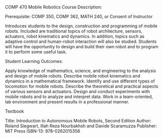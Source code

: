 COMP 470 Mobile Robotics
Course Description:

Prerequisite: COMP 350, COMP 362, MATH 240, or Consent of Instructor

Introduces students to the design, construction and programming of mobile robots. Included are traditional topics of robot architecture, sensors, actuators, robot kinematics and dynamics. In addition, topics such as adaptive control and human-robot interaction will also be studied. Students will have the opportunity to design and build their own robot and to program it to perform some useful task.

Student Learning Outcomes:

Apply knowledge of mathematics, science, and engineering to the analysis and design of mobile robots.
Describe mobile robot kinematics and dynamics in a mathematical framework.
Identify and use different types of locomotion for mobile robots.
Describe the theoretical and practical aspects of various sensors and actuators.
Design and conduct experiments with mobile robots and to analyze and interpret data.
Work in a team-oriented, lab environment and present results in a professional manner.

Textbook

Title: Introduction to Autonomous Mobile Robots, Second Edition
Author: Roland Siegwart, Illah Reza Nourbakhsh and Davide Scaramuzza
Publisher: MIT Press
ISBN-13: 978-0262015356
